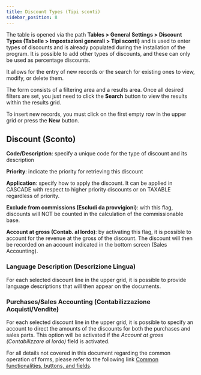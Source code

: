```yaml
---
title: Discount Types (Tipi sconti)
sidebar_position: 8
---
```


The table is opened via the path **Tables > General Settings > Discount Types (Tabelle > Impostazioni generali > Tipi sconti)** and is used to enter types of discounts and is already populated during the installation of the program. It is possible to add other types of discounts, and these can only be used as percentage discounts.

It allows for the entry of new records or the search for existing ones to view, modify, or delete them.

The form consists of a filtering area and a results area. Once all desired filters are set, you just need to click the **Search** button to view the results within the results grid.

To insert new records, you must click on the first empty row in the upper grid or press the **New** button. 

## Discount (Sconto)

**Code/Description**: specify a unique code for the type of discount and its description

**Priority**: indicate the priority for retrieving this discount

**Application**: specify how to apply the discount. It can be applied in CASCADE with respect to higher priority discounts or on TAXABLE regardless of priority.

**Exclude from commissions (Escludi da provvigioni)**: with this flag, discounts will NOT be counted in the calculation of the commissionable base.

**Account at gross (Contab. al lordo)**: by activating this flag, it is possible to account for the revenue at the gross of the discount. The discount will then be recorded on an account indicated in the bottom screen (Sales Accounting).

### Language Description (Descrizione Lingua)

For each selected discount line in the upper grid, it is possible to provide language descriptions that will then appear on the documents.

### Purchases/Sales Accounting (Contabilizzazione Acquisti/Vendite)

For each selected discount line in the upper grid, it is possible to specify an account to direct the amounts of the discounts for both the purchases and sales parts. This option will be activated if the *Account at gross (Contabilizzare al lordo)* field is activated.

For all details not covered in this document regarding the common operation of forms, please refer to the following link [Common functionalities, buttons, and fields](/docs/guide/common).